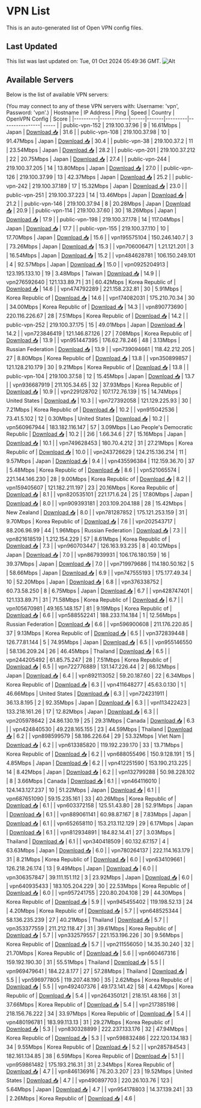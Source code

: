 # VPN List

This is an auto-generated list of Open VPN config files.

## Last Updated

This list was last updated on: Tue, 01 Oct 2024 05:49:36 GMT.
![Alt](https://repobeats.axiom.co/api/embed/186b98318ef1479477931607c1ad7d823f12451f.svg "Repobeats analytics image")

## Available Servers

Below is the list of available VPN servers:

(You may connect to any of these VPN servers with: Username: 'vpn', Password: 'vpn'.)
| Hostname | IP Address | Ping | Speed | Country | OpenVPN Config | Score |
|----------|------------|------|-------|---------|----------------| ----- |
| public-vpn-152 | 219.100.37.96 | 9 | 16.61Mbps | Japan | [Download 📥](./configs/server_0_JP.ovpn) | 31.6 |
| public-vpn-108 | 219.100.37.98 | 10 | 91.47Mbps | Japan | [Download 📥](./configs/server_1_JP.ovpn) | 30.4 |
| public-vpn-38 | 219.100.37.2 | 11 | 23.54Mbps | Japan | [Download 📥](./configs/server_2_JP.ovpn) | 28.2 |
| public-vpn-201 | 219.100.37.212 | 22 | 20.75Mbps | Japan | [Download 📥](./configs/server_3_JP.ovpn) | 27.4 |
| public-vpn-244 | 219.100.37.205 | 14 | 13.80Mbps | Japan | [Download 📥](./configs/server_4_JP.ovpn) | 27.0 |
| public-vpn-126 | 219.100.37.99 | 13 | 42.37Mbps | Japan | [Download 📥](./configs/server_5_JP.ovpn) | 25.2 |
| public-vpn-242 | 219.100.37.189 | 17 | 15.32Mbps | Japan | [Download 📥](./configs/server_6_JP.ovpn) | 23.0 |
| public-vpn-251 | 219.100.37.223 | 14 | 13.46Mbps | Japan | [Download 📥](./configs/server_7_JP.ovpn) | 21.2 |
| public-vpn-146 | 219.100.37.94 | 8 | 20.28Mbps | Japan | [Download 📥](./configs/server_8_JP.ovpn) | 20.9 |
| public-vpn-114 | 219.100.37.60 | 30 | 18.26Mbps | Japan | [Download 📥](./configs/server_9_JP.ovpn) | 17.9 |
| public-vpn-198 | 219.100.37.178 | 14 | 117.04Mbps | Japan | [Download 📥](./configs/server_10_JP.ovpn) | 17.7 |
| public-vpn-155 | 219.100.37.110 | 10 | 17.70Mbps | Japan | [Download 📥](./configs/server_11_JP.ovpn) | 15.6 |
| vpn195575104 | 150.246.140.7 | 3 | 73.26Mbps | Japan | [Download 📥](./configs/server_12_JP.ovpn) | 15.3 |
| vpn706006471 | 1.21.121.201 | 3 | 16.54Mbps | Japan | [Download 📥](./configs/server_13_JP.ovpn) | 15.2 |
| vpn484628781 | 106.150.249.101 | 4 | 92.57Mbps | Japan | [Download 📥](./configs/server_14_JP.ovpn) | 15.0 |
| vpn0925204913 | 123.195.133.10 | 19 | 3.48Mbps | Taiwan | [Download 📥](./configs/server_15_TW.ovpn) | 14.9 |
| vpn276592640 | 121.133.89.71 | 31 | 60.42Mbps | Korea Republic of | [Download 📥](./configs/server_16_KR.ovpn) | 14.6 |
| vpn474792289 | 221.158.232.81 | 30 | 5.91Mbps | Korea Republic of | [Download 📥](./configs/server_17_KR.ovpn) | 14.6 |
| vpn174082031 | 175.210.70.34 | 30 | 34.00Mbps | Korea Republic of | [Download 📥](./configs/server_18_KR.ovpn) | 14.3 |
| vpn890773690 | 220.116.226.67 | 28 | 7.51Mbps | Korea Republic of | [Download 📥](./configs/server_19_KR.ovpn) | 14.2 |
| public-vpn-252 | 219.100.37.175 | 15 | 49.01Mbps | Japan | [Download 📥](./configs/server_20_JP.ovpn) | 14.2 |
| vpn723846419 | 121.146.87.126 | 27 | 7.08Mbps | Korea Republic of | [Download 📥](./configs/server_21_KR.ovpn) | 13.9 |
| vpn951447395 | 176.62.78.246 | 48 | 3.13Mbps | Russian Federation | [Download 📥](./configs/server_22_RU.ovpn) | 13.9 |
| vpn739094661 | 118.42.212.205 | 27 | 8.80Mbps | Korea Republic of | [Download 📥](./configs/server_23_KR.ovpn) | 13.8 |
| vpn350899857 | 121.128.210.179 | 30 | 9.21Mbps | Korea Republic of | [Download 📥](./configs/server_24_KR.ovpn) | 13.8 |
| public-vpn-104 | 219.100.37.58 | 12 | 15.45Mbps | Japan | [Download 📥](./configs/server_25_JP.ovpn) | 13.7 |
| vpn936687919 | 211.105.34.65 | 32 | 37.93Mbps | Korea Republic of | [Download 📥](./configs/server_26_KR.ovpn) | 10.9 |
| vpn229128702 | 107.172.76.139 | 15 | 14.74Mbps | United States | [Download 📥](./configs/server_27_US.ovpn) | 10.3 |
| vpn727392058 | 121.129.225.93 | 30 | 7.21Mbps | Korea Republic of | [Download 📥](./configs/server_28_KR.ovpn) | 10.2 |
| vpn915042536 | 73.41.5.102 | 12 | 0.30Mbps | United States | [Download 📥](./configs/server_29_US.ovpn) | 10.2 |
| vpn560967944 | 183.182.116.147 | 57 | 3.09Mbps | Lao People's Democratic Republic | [Download 📥](./configs/server_30_LA.ovpn) | 10.2 |
| 2i6 | 1.66.34.6 | 27 | 15.16Mbps | Japan | [Download 📥](./configs/server_31_JP.ovpn) | 10.1 |
| vpn749628453 | 180.70.4.212 | 31 | 27.21Mbps | Korea Republic of | [Download 📥](./configs/server_32_KR.ovpn) | 10.0 |
| vpn243726629 | 124.215.136.214 | 11 | 9.57Mbps | Japan | [Download 📥](./configs/server_33_JP.ovpn) | 9.4 |
| vpn435596384 | 112.159.36.70 | 37 | 5.48Mbps | Korea Republic of | [Download 📥](./configs/server_34_KR.ovpn) | 8.6 |
| vpn521065574 | 221.144.146.230 | 28 | 9.00Mbps | Korea Republic of | [Download 📥](./configs/server_35_KR.ovpn) | 8.2 |
| vpn159405607 | 121.182.211.197 | 23 | 20.16Mbps | Korea Republic of | [Download 📥](./configs/server_36_KR.ovpn) | 8.1 |
| vpn820535101 | 221.171.6.24 | 25 | 17.80Mbps | Japan | [Download 📥](./configs/server_37_JP.ovpn) | 8.0 |
| vpn909393181 | 203.109.204.188 | 28 | 15.42Mbps | New Zealand | [Download 📥](./configs/server_38_NZ.ovpn) | 8.0 |
| vpn781287852 | 175.121.253.159 | 31 | 9.70Mbps | Korea Republic of | [Download 📥](./configs/server_39_KR.ovpn) | 7.6 |
| vpn202543717 | 88.206.96.99 | 44 | 1.96Mbps | Russian Federation | [Download 📥](./configs/server_40_RU.ovpn) | 7.3 |
| vpn821618519 | 1.212.154.229 | 57 | 8.61Mbps | Korea Republic of | [Download 📥](./configs/server_41_KR.ovpn) | 7.3 |
| vpn960703447 | 126.163.93.235 | 8 | 40.12Mbps | Japan | [Download 📥](./configs/server_42_JP.ovpn) | 7.0 |
| vpn867939931 | 106.176.180.159 | 16 | 39.37Mbps | Japan | [Download 📥](./configs/server_43_JP.ovpn) | 7.0 |
| vpn719979686 | 114.180.50.162 | 5 | 58.66Mbps | Japan | [Download 📥](./configs/server_44_JP.ovpn) | 6.9 |
| vpn747555193 | 175.177.49.34 | 10 | 52.20Mbps | Japan | [Download 📥](./configs/server_45_JP.ovpn) | 6.8 |
| vpn376338752 | 60.73.58.250 | 8 | 6.75Mbps | Japan | [Download 📥](./configs/server_46_JP.ovpn) | 6.7 |
| vpn428747401 | 121.133.89.71 | 31 | 71.58Mbps | Korea Republic of | [Download 📥](./configs/server_47_KR.ovpn) | 6.7 |
| vpn105670981 | 49.165.148.157 | 81 | 9.19Mbps | Korea Republic of | [Download 📥](./configs/server_48_KR.ovpn) | 6.6 |
| vpn588552241 | 188.233.114.184 | 1 | 12.56Mbps | Russian Federation | [Download 📥](./configs/server_49_RU.ovpn) | 6.6 |
| vpn596900608 | 211.176.220.85 | 37 | 9.13Mbps | Korea Republic of | [Download 📥](./configs/server_50_KR.ovpn) | 6.5 |
| vpn372839448 | 126.77.81.144 | 5 | 74.95Mbps | Japan | [Download 📥](./configs/server_51_JP.ovpn) | 6.5 |
| vpn955146550 | 58.136.209.24 | 26 | 46.45Mbps | Thailand | [Download 📥](./configs/server_52_TH.ovpn) | 6.5 |
| vpn244205492 | 61.85.75.247 | 28 | 7.51Mbps | Korea Republic of | [Download 📥](./configs/server_53_KR.ovpn) | 6.5 |
| vpn722776889 | 131.147.226.44 | 2 | 86.12Mbps | Japan | [Download 📥](./configs/server_54_JP.ovpn) | 6.4 |
| vpn892113052 | 59.20.187.60 | 22 | 6.34Mbps | Korea Republic of | [Download 📥](./configs/server_55_KR.ovpn) | 6.3 |
| vpn411648277 | 45.63.0.130 | 1 | 46.66Mbps | United States | [Download 📥](./configs/server_56_US.ovpn) | 6.3 |
| vpn724231911 | 36.13.8.195 | 2 | 92.35Mbps | Japan | [Download 📥](./configs/server_57_JP.ovpn) | 6.3 |
| vpn113422423 | 133.218.161.26 | 17 | 12.82Mbps | Japan | [Download 📥](./configs/server_58_JP.ovpn) | 6.3 |
| vpn205978642 | 24.86.130.19 | 25 | 29.31Mbps | Canada | [Download 📥](./configs/server_59_CA.ovpn) | 6.3 |
| vpn424840530 | 49.228.165.155 | 23 | 44.59Mbps | Thailand | [Download 📥](./configs/server_60_TH.ovpn) | 6.2 |
| vpn898599579 | 58.186.226.64 | 29 | 53.32Mbps | Viet Nam | [Download 📥](./configs/server_61_VN.ovpn) | 6.2 |
| vpn613385820 | 119.192.239.170 | 33 | 13.71Mbps | Korea Republic of | [Download 📥](./configs/server_62_KR.ovpn) | 6.2 |
| vpn688055496 | 150.9.128.191 | 15 | 4.85Mbps | Japan | [Download 📥](./configs/server_63_JP.ovpn) | 6.2 |
| vpn412251590 | 153.190.213.225 | 14 | 8.42Mbps | Japan | [Download 📥](./configs/server_64_JP.ovpn) | 6.2 |
| vpn132799288 | 50.98.228.102 | 8 | 3.66Mbps | Canada | [Download 📥](./configs/server_65_CA.ovpn) | 6.1 |
| vpn464116010 | 124.143.127.237 | 10 | 51.22Mbps | Japan | [Download 📥](./configs/server_66_JP.ovpn) | 6.1 |
| vpn687651090 | 59.15.235.161 | 33 | 40.26Mbps | Korea Republic of | [Download 📥](./configs/server_67_KR.ovpn) | 6.1 |
| vpn603372158 | 125.51.43.80 | 28 | 52.91Mbps | Japan | [Download 📥](./configs/server_68_JP.ovpn) | 6.1 |
| vpn889061141 | 60.98.87.167 | 8 | 7.83Mbps | Japan | [Download 📥](./configs/server_69_JP.ovpn) | 6.1 |
| vpn652658110 | 153.213.112.129 | 29 | 6.17Mbps | Japan | [Download 📥](./configs/server_70_JP.ovpn) | 6.1 |
| vpn812934891 | 184.82.14.41 | 27 | 3.03Mbps | Thailand | [Download 📥](./configs/server_71_TH.ovpn) | 6.1 |
| vpn340418509 | 60.132.67.157 | 4 | 63.63Mbps | Japan | [Download 📥](./configs/server_72_JP.ovpn) | 6.0 |
| vpn780264137 | 222.114.163.179 | 31 | 8.21Mbps | Korea Republic of | [Download 📥](./configs/server_73_KR.ovpn) | 6.0 |
| vpn634109661 | 126.218.26.174 | 13 | 9.49Mbps | Japan | [Download 📥](./configs/server_74_JP.ovpn) | 6.0 |
| vpn306357847 | 39.111.151.112 | 3 | 23.92Mbps | Japan | [Download 📥](./configs/server_75_JP.ovpn) | 6.0 |
| vpn640935433 | 183.105.204.229 | 30 | 22.53Mbps | Korea Republic of | [Download 📥](./configs/server_76_KR.ovpn) | 6.0 |
| vpn957241755 | 220.80.204.108 | 29 | 44.30Mbps | Korea Republic of | [Download 📥](./configs/server_77_KR.ovpn) | 5.9 |
| vpn945455402 | 119.198.52.13 | 24 | 4.20Mbps | Korea Republic of | [Download 📥](./configs/server_78_KR.ovpn) | 5.7 |
| vpn648525344 | 58.136.235.239 | 27 | 40.21Mbps | Thailand | [Download 📥](./configs/server_79_TH.ovpn) | 5.7 |
| vpn353377559 | 211.212.118.47 | 31 | 39.61Mbps | Korea Republic of | [Download 📥](./configs/server_80_KR.ovpn) | 5.7 |
| vpn332579557 | 221.153.196.226 | 30 | 9.56Mbps | Korea Republic of | [Download 📥](./configs/server_81_KR.ovpn) | 5.7 |
| vpn211556050 | 14.35.30.240 | 32 | 21.70Mbps | Korea Republic of | [Download 📥](./configs/server_82_KR.ovpn) | 5.6 |
| vpn660467316 | 159.192.190.30 | 31 | 55.51Mbps | Thailand | [Download 📥](./configs/server_83_TH.ovpn) | 5.5 |
| vpn969479641 | 184.22.8.177 | 27 | 57.28Mbps | Thailand | [Download 📥](./configs/server_84_TH.ovpn) | 5.5 |
| vpn596977805 | 119.207.48.190 | 35 | 2.62Mbps | Korea Republic of | [Download 📥](./configs/server_85_KR.ovpn) | 5.5 |
| vpn492407376 | 49.173.141.42 | 58 | 4.42Mbps | Korea Republic of | [Download 📥](./configs/server_86_KR.ovpn) | 5.4 |
| vpn264350121 | 218.151.48.166 | 31 | 37.66Mbps | Korea Republic of | [Download 📥](./configs/server_87_KR.ovpn) | 5.4 |
| vpn217385198 | 218.156.76.222 | 34 | 33.97Mbps | Korea Republic of | [Download 📥](./configs/server_88_KR.ovpn) | 5.4 |
| vpn480196781 | 183.99.113.13 | 31 | 29.27Mbps | Korea Republic of | [Download 📥](./configs/server_89_KR.ovpn) | 5.3 |
| vpn830328899 | 222.237.133.176 | 32 | 47.94Mbps | Korea Republic of | [Download 📥](./configs/server_90_KR.ovpn) | 5.3 |
| vpn598832486 | 222.120.134.183 | 34 | 9.55Mbps | Korea Republic of | [Download 📥](./configs/server_91_KR.ovpn) | 5.2 |
| vpn285784543 | 182.161.134.85 | 38 | 6.59Mbps | Korea Republic of | [Download 📥](./configs/server_92_KR.ovpn) | 5.1 |
| vpn959861482 | 175.193.216.31 | 31 | 2.34Mbps | Korea Republic of | [Download 📥](./configs/server_93_KR.ovpn) | 4.7 |
| vpn846136916 | 76.20.3.207 | 23 | 19.52Mbps | United States | [Download 📥](./configs/server_94_US.ovpn) | 4.7 |
| vpn490897703 | 220.26.103.76 | 123 | 5.64Mbps | Japan | [Download 📥](./configs/server_95_JP.ovpn) | 4.7 |
| vpn954178803 | 14.37.139.241 | 33 | 2.26Mbps | Korea Republic of | [Download 📥](./configs/server_96_KR.ovpn) | 4.6 |

